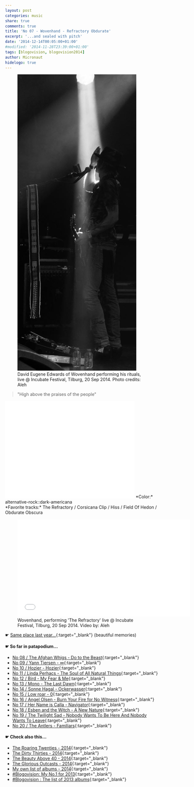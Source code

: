 ```yaml
---
layout: post
categories: music
share: true
comments: true
title: 'No 07 - Wovenhand - Refractory Obdurate'
excerpt: '...and sealed with pitch'
date: '2014-12-14T00:05:00+01:00'
#modified: '2014-11-28T23:39:00+01:00'
tags: [blogovision, blogovision2014]
author: Micronaut
hidelogo: true
---
```

<figure>
	<a href="/images/posts/bands/wovenhand.jpg"><img src="/images/posts/bands/wovenhand.jpg" alt="Wovenhand-Image" class="center"/></a>
    <figcaption> David Eugene Edwards of Wovenhand performing his rituals, live @ Incubate Festival, Tilburg, 20 Sep 2014. Photo credits: Aleh</figcaption>
</figure>

> "High above the praises of the people"

<iframe width="420" height="315" src="//www.youtube.com/embed/9c7PMX9R868" frameborder="0" allowfullscreen>&nbsp;</iframe>
*Color:* alternative-rock::dark-americana<br/>
*Favorite tracks:* The Refractory / Corsicana Clip / Hiss  / Field Of Hedon / Obdurate Obscura

<figure>
	<iframe width="560" height="315" src="//www.youtube.com/embed/K8FoU6Ll67A" frameborder="0" allowfullscreen>&nbsp;</iframe>
    <figcaption>Wovenhand, performing 'The Refractory' live @ Incubate Festival, Tilburg, 20 Sep 2014. Video by: Aleh</figcaption>
</figure>


&#x261B; [Same place last year...](http://themicronaut.tumblr.com/post/69988770836/blogovision2013-no07){:target="_blank"} (beautiful memories)

#### &#x261B; So far in patapodium...
* [No 08 / The Afghan Whigs - Do to the Beast](/music/blogovision2014-no08/){:target="_blank"}
* [No 09 / Yann Tiersen - ∞](/music/blogovision2014-no09/){:target="_blank"}
* [No 10 / Hozier - Hozier](/music/blogovision2014-no10/){:target="_blank"}
* [No 11 / Linda Perhacs - The Soul of All Natural Things](/music/blogovision2014-no11/){:target="_blank"}
* [No 12 / Bird - My Fear & Me](/music/blogovision2014-no12/){:target="_blank"}
* [No 13 / Mono - The Last Dawn](/music/blogovision2014-no13/){:target="_blank"}
* [No 14 / Sonne Hagal - Ockerwasser](/music/blogovision2014-no14/){:target="_blank"}
* [No 15 / Low roar - 0](/music/blogovision2014-no15/){:target="_blank"}
* [No 16 / Angel Olsen - Burn Your Fire for No Witness](/music/blogovision2014-no16/){:target="_blank"}
* [No 17 / Her Name is Calla - Navigator](/music/blogovision2014-no17/){:target="_blank"}
* [No 18 / Esben and the Witch - A New Nature](/music/blogovision2014-no18/){:target="_blank"}
* [No 19 / The Twilight Sad - Nobody Wants To Be Here And Nobody Wants To Leave](/music/blogovision2014-no19/){:target="_blank"}
* [No 20 / The Antlers - Familiars](/music/blogovision2014-no20/){:target="_blank"}

#### &#x261B; Check also this…
* [The Roaring Twenties - 2014](/music/blogovision2014-the-roaring-twenties/){:target="_blank"}
* [The Dirty Thirties - 2014](/music/blogovision2014-the-dirty-thirties/){:target="_blank"}
* [The Beauty Above 40 - 2014](/music/blogovision2014-the-beauty-above-40/){:target="_blank"}
* [The Glorious Outcasts - 2014](/music/blogovision2014-the-glorious-outcasts-2014/){:target="_blank"}
* [My own list of albums - 2014](/music/complete-list-2014/){:target="_blank"}
* [#Blogovision: My No.1 for 2013](/music/blogovision2013-no01/){:target="_blank"}
* [#Blogovision : The list of 2013 albums](/music/blogovision-my-own-list-of-2013-nominees-albums/){:target="_blank"}